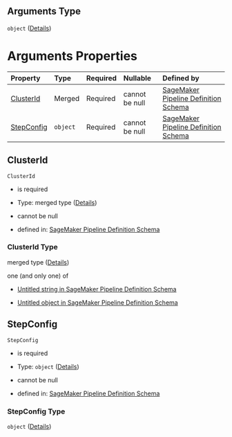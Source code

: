 ## Arguments Type

`object` ([Details](pipeline-definition-definitions-emrstep-properties-arguments.md))

# Arguments Properties

| Property                  | Type     | Required | Nullable       | Defined by                                                                                                                                                                                                                                                                                        |
| :------------------------ | :------- | :------- | :------------- | :------------------------------------------------------------------------------------------------------------------------------------------------------------------------------------------------------------------------------------------------------------------------------------------------ |
| [ClusterId](#clusterid)   | Merged   | Required | cannot be null | [SageMaker Pipeline Definition Schema](pipeline-definition-definitions-stringargumentvalue.md "https://github.com/jerrypeng7773/sagemaker-model-building-pipeline-definition-JSON-schema/schema/#/definitions/EMRStep/properties/Arguments/properties/ClusterId")                                 |
| [StepConfig](#stepconfig) | `object` | Required | cannot be null | [SageMaker Pipeline Definition Schema](pipeline-definition-definitions-emrstep-properties-arguments-properties-stepconfig.md "https://github.com/jerrypeng7773/sagemaker-model-building-pipeline-definition-JSON-schema/schema/#/definitions/EMRStep/properties/Arguments/properties/StepConfig") |

## ClusterId



`ClusterId`

*   is required

*   Type: merged type ([Details](pipeline-definition-definitions-stringargumentvalue.md))

*   cannot be null

*   defined in: [SageMaker Pipeline Definition Schema](pipeline-definition-definitions-stringargumentvalue.md "https://github.com/jerrypeng7773/sagemaker-model-building-pipeline-definition-JSON-schema/schema/#/definitions/EMRStep/properties/Arguments/properties/ClusterId")

### ClusterId Type

merged type ([Details](pipeline-definition-definitions-stringargumentvalue.md))

one (and only one) of

*   [Untitled string in SageMaker Pipeline Definition Schema](pipeline-definition-definitions-stringargumentvalue-oneof-0.md "check type definition")

*   [Untitled object in SageMaker Pipeline Definition Schema](pipeline-definition-definitions-getfunction.md "check type definition")

## StepConfig



`StepConfig`

*   is required

*   Type: `object` ([Details](pipeline-definition-definitions-emrstep-properties-arguments-properties-stepconfig.md))

*   cannot be null

*   defined in: [SageMaker Pipeline Definition Schema](pipeline-definition-definitions-emrstep-properties-arguments-properties-stepconfig.md "https://github.com/jerrypeng7773/sagemaker-model-building-pipeline-definition-JSON-schema/schema/#/definitions/EMRStep/properties/Arguments/properties/StepConfig")

### StepConfig Type

`object` ([Details](pipeline-definition-definitions-emrstep-properties-arguments-properties-stepconfig.md))
